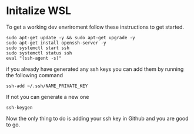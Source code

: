 # Initalize WSL 
To get a working dev envriroment follow these instructions to get started.

    sudo apt-get update -y && sudo apt-get upgrade -y 
    sudo apt-get install openssh-server -y
    sudo systemctl start ssh
    sudo systemctl status ssh
    eval "(ssh-agent -s)"
    
if you already have generated any ssh keys you can add them by running the following command

    ssh-add ~/.ssh/NAME_PRIVATE_KEY

If not you can generate a new one

    ssh-keygen
Now the only thing to do is adding your ssh key in Github and you are good to go.
